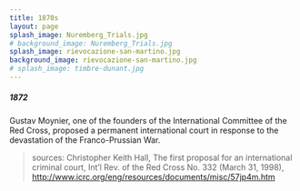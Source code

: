 ```yaml
---
title: 1870s
layout: page
splash_image: Nuremberg_Trials.jpg
# background_image: Nuremberg_Trials.jpg
splash_image: rievocazione-san-martino.jpg
background_image: rievocazione-san-martino.jpg
# splash_image: timbre-dunant.jpg
---
```

##### 1872

Gustav Moynier, one of the founders of the International Committee of the Red Cross, proposed a permanent international court in response to the devastation of the Franco-Prussian War.

> sources: Christopher Keith Hall, The first proposal for an international criminal court, Int’l Rev. of the Red Cross No. 332 (March 31, 1998), <http://www.icrc.org/eng/resources/documents/misc/57jp4m.htm>
